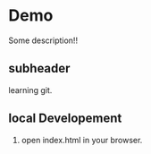 # Demo

Some description!!

## subheader

learning git.

## local Developement

1. open index.html in your browser.
